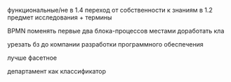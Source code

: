 функциональные/не в 1.4
переход от собственности к знаниям в 1.2 предмет исследования + термины

BPMN поменять первые два блока-процессов местами
доработать кла

урезать бз до компании разработки программного обеспечения

лучше фасетное

департамент как классификатор